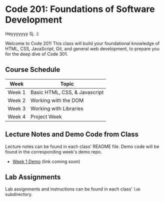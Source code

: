 # Code 201: Foundations of Software Development

Heyyyyyyy Sj. :)


Welcome to Code 201! This class will build your foundational knowledge of HTML, CSS, JavaScript, Git, and general web development, to prepare you for the deep dive of Code 301.

## Course Schedule

Week  | Topic
-----------|---------------
Week 1     | Basic HTML, CSS, & Javascript
Week 2     | Working with the DOM
Week 3     | Working with Libraries
Week 4     | Project Week

## Lecture Notes and Demo Code from Class

Lecture notes can be found in each class' README file. Demo code will be found in the corresponding week's demo repo.

- [Week 1 Demo](#) (link coming soon)

## Lab Assignments

Lab assignments and instructions can be found in each class' `lab` subdirectory.